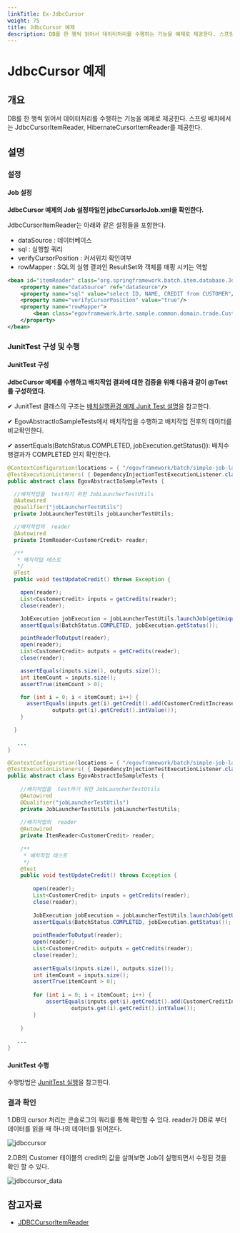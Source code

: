 ```yaml
---
linkTitle: Ex-JdbcCursor
weight: 75
title: JdbcCursor 예제
description: DB를 한 행씩 읽어서 데이터처리를 수행하는 기능을 예제로 제공한다. 스프링 배치에서는 JdbcCursorItemReader, HibernateCursorItemReader를 제공한다.
---
```

# JdbcCursor 예제

## 개요
DB를 한 행씩 읽어서 데이터처리를 수행하는 기능을 예제로 제공한다. 스프링 배치에서는 JdbcCursorItemReader, HibernateCursorItemReader를 제공한다.

## 설명
### 설정
#### Job 설정
<b>JdbcCursor 예제의 Job 설정파일인 jdbcCursorIoJob.xml을 확인한다.</b>

JdbcCursorItemReader는 아래와 같은 설정들을 포함한다.

- dataSource : 데이터베이스
- sql : 실행할 쿼리
- verifyCursorPosition : 커서위치 확인여부
- rowMapper : SQL의 실행 결과인 ResultSet와 객체를 매핑 시키는 역할

```xml
<bean id="itemReader" class="org.springframework.batch.item.database.JdbcCursorItemReader">
    <property name="dataSource" ref="dataSource"/>
    <property name="sql" value="select ID, NAME, CREDIT from CUSTOMER"/>
    <property name="verifyCursorPosition" value="true"/>
    <property name="rowMapper">
        <bean class="egovframework.brte.sample.common.domain.trade.CustomerCreditRowMapper"/>
    </property>
</bean>
```

### JunitTest 구성 및 수행
#### JunitTest 구성
<b>JdbcCursor 예제를 수행하고 배치작업 결과에 대한 검증을 위해 다음과 같이 @Test를 구성하였다.</b>

✔ JunitTest 클래스의 구조는 [배치실행환경 예제 Junit Test 설명](./batch-example-run_junit_test.md)을 참고한다.

✔ EgovAbstractIoSampleTests에서 배치작업을 수행하고 배치작업 전후의 데이터를 비교확인한다.

✔ assertEquals(BatchStatus.COMPLETED, jobExecution.getStatus()): 배치수행결과가 COMPLETED 인지 확인한다.

```java
@ContextConfiguration(locations = { "/egovframework/batch/simple-job-launcher-context.xml", "/egovframework/batch/job-runner-context.xml"})
@TestExecutionListeners( { DependencyInjectionTestExecutionListener.class, StepScopeTestExecutionListener.class })
public abstract class EgovAbstractIoSampleTests {

  //배치작업을  test하기 위한 JobLauncherTestUtils
  @Autowired
  @Qualifier("jobLauncherTestUtils")
  private JobLauncherTestUtils jobLauncherTestUtils;

  //배치작업의  reader
  @Autowired
  private ItemReader<CustomerCredit> reader;

  /**
   * 배치작업 테스트
   */
  @Test
  public void testUpdateCredit() throws Exception {

    open(reader);
    List<CustomerCredit> inputs = getCredits(reader);
    close(reader);

    JobExecution jobExecution = jobLauncherTestUtils.launchJob(getUniqueJobParameters());
    assertEquals(BatchStatus.COMPLETED, jobExecution.getStatus());

    pointReaderToOutput(reader);
    open(reader);
    List<CustomerCredit> outputs = getCredits(reader);
    close(reader);

    assertEquals(inputs.size(), outputs.size());
    int itemCount = inputs.size();
    assertTrue(itemCount > 0);

    for (int i = 0; i < itemCount; i++) {
      assertEquals(inputs.get(i).getCredit().add(CustomerCreditIncreaseProcessor.FIXED_AMOUNT).intValue(),
              outputs.get(i).getCredit().intValue());
    }

  }
 
   ...
}
```

```java
@ContextConfiguration(locations = { "/egovframework/batch/simple-job-launcher-context.xml", "/egovframework/batch/job-runner-context.xml"})
@TestExecutionListeners( { DependencyInjectionTestExecutionListener.class, StepScopeTestExecutionListener.class })
public abstract class EgovAbstractIoSampleTests {
 
	//배치작업을  test하기 위한 JobLauncherTestUtils
	@Autowired
	@Qualifier("jobLauncherTestUtils")
	private JobLauncherTestUtils jobLauncherTestUtils;
 
	//배치작업의  reader
	@Autowired
	private ItemReader<CustomerCredit> reader;
 
	/**
	 * 배치작업 테스트
	 */
	@Test
	public void testUpdateCredit() throws Exception {
 
		open(reader);
		List<CustomerCredit> inputs = getCredits(reader);
		close(reader);
 
		JobExecution jobExecution = jobLauncherTestUtils.launchJob(getUniqueJobParameters());
		assertEquals(BatchStatus.COMPLETED, jobExecution.getStatus());
 
		pointReaderToOutput(reader);
		open(reader);
		List<CustomerCredit> outputs = getCredits(reader);
		close(reader);
 
		assertEquals(inputs.size(), outputs.size());
		int itemCount = inputs.size();
		assertTrue(itemCount > 0);
 
		for (int i = 0; i < itemCount; i++) {
			assertEquals(inputs.get(i).getCredit().add(CustomerCreditIncreaseProcessor.FIXED_AMOUNT).intValue(),
					outputs.get(i).getCredit().intValue());
		}
 
	}
 
   ...
}
```

#### JunitTest 수행
수행방법은 [JunitTest 실행](https://www.egovframe.go.kr/wiki/doku.php?id=egovframework:dev2:tst:test_case)을 참고한다.

### 결과 확인
1.DB의 cursor 처리는 콘솔로그의 쿼리를 통해 확인할 수 있다. reader가 DB로 부터 데이터를 읽을 때 하나의 데이터를 읽어온다.

![jdbccursor](../images/jdbccursor.png)

2.DB의 Customer 테이블의 credit의 값을 살펴보면 Job이 실행되면서 수정된 것을 확인 할 수 있다.

![jdbccursor_data](../images/jdbccursor_data.png)

## 참고자료
- [JDBCCursorItemReader](./batch-core-item_reader.md)